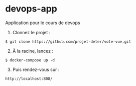 # devops-app

Application pour le cours de devops

1. Clonnez le projet :

```
$ git clone https://github.com/projet-deter/vote-vue.git
```

2. À la racine, lancez :

```
$ docker-compose up -d
```

3. Puis rendez-vous sur :

```
http://localhost:808/
```
